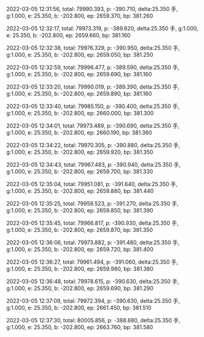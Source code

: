 2022-03-05 12:31:56, total: 79990.393, p: -390.710, delta:25.350 手, g:1.000, e: 25.350, b: -202.800, ep: 2659.370, bp: 381.260

2022-03-05 12:32:17, total: 79973.319, p: -389.620, delta:25.350 手, g:1.000, e: 25.350, b: -202.800, ep: 2659.660, bp: 381.160

2022-03-05 12:32:38, total: 79976.329, p: -390.950, delta:25.350 手, g:1.000, e: 25.350, b: -202.800, ep: 2659.050, bp: 381.250

2022-03-05 12:32:59, total: 79996.477, p: -389.590, delta:25.350 手, g:1.000, e: 25.350, b: -202.800, ep: 2659.690, bp: 381.160

2022-03-05 12:33:20, total: 79990.019, p: -389.390, delta:25.350 手, g:1.000, e: 25.350, b: -202.800, ep: 2659.890, bp: 381.160

2022-03-05 12:33:40, total: 79985.150, p: -390.400, delta:25.350 手, g:1.000, e: 25.350, b: -202.800, ep: 2660.000, bp: 381.300

2022-03-05 12:34:01, total: 79973.489, p: -390.690, delta:25.350 手, g:1.000, e: 25.350, b: -202.800, ep: 2660.190, bp: 381.360

2022-03-05 12:34:22, total: 79970.305, p: -390.880, delta:25.350 手, g:1.000, e: 25.350, b: -202.800, ep: 2659.920, bp: 381.350

2022-03-05 12:34:43, total: 79967.483, p: -390.940, delta:25.350 手, g:1.000, e: 25.350, b: -202.800, ep: 2659.700, bp: 381.330

2022-03-05 12:35:04, total: 79951.081, p: -391.640, delta:25.350 手, g:1.000, e: 25.350, b: -202.800, ep: 2659.880, bp: 381.440

2022-03-05 12:35:25, total: 79959.523, p: -391.270, delta:25.350 手, g:1.000, e: 25.350, b: -202.800, ep: 2659.850, bp: 381.390

2022-03-05 12:35:45, total: 79966.817, p: -390.930, delta:25.350 手, g:1.000, e: 25.350, b: -202.800, ep: 2659.870, bp: 381.350

2022-03-05 12:36:06, total: 79973.882, p: -391.480, delta:25.350 手, g:1.000, e: 25.350, b: -202.800, ep: 2659.720, bp: 381.400

2022-03-05 12:36:27, total: 79961.494, p: -391.060, delta:25.350 手, g:1.000, e: 25.350, b: -202.800, ep: 2659.980, bp: 381.380

2022-03-05 12:36:48, total: 79978.615, p: -390.630, delta:25.350 手, g:1.000, e: 25.350, b: -202.800, ep: 2659.690, bp: 381.290

2022-03-05 12:37:09, total: 79972.394, p: -390.630, delta:25.350 手, g:1.000, e: 25.350, b: -202.800, ep: 2661.450, bp: 381.510

2022-03-05 12:37:30, total: 80005.856, p: -388.880, delta:25.350 手, g:1.000, e: 25.350, b: -202.800, ep: 2663.760, bp: 381.580